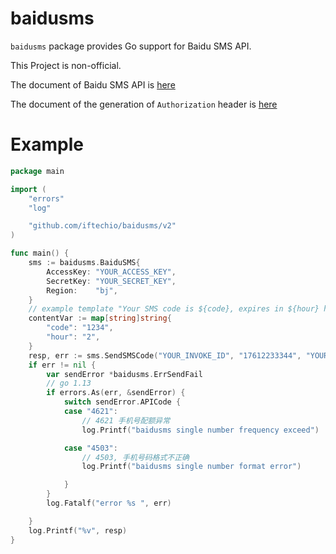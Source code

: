 # baidusms

`baidusms` package provides Go support for Baidu SMS API.

This Project is non-official.

The document of Baidu SMS API is [here](https://cloud.baidu.com/doc/SMS/s/3jwvxrwjx)

The document of the generation of `Authorization` header is [here](https://cloud.baidu.com/doc/Reference/s/njwvz1yfu)

# Example

```go
package main

import (
	"errors"
	"log"

	"github.com/iftechio/baidusms/v2"
)

func main() {
	sms := baidusms.BaiduSMS{
		AccessKey: "YOUR_ACCESS_KEY",
		SecretKey: "YOUR_SECRET_KEY",
		Region:    "bj",
	}
	// example template "Your SMS code is ${code}, expires in ${hour} hours"
	contentVar := map[string]string{
		"code": "1234",
		"hour": "2",
	}
	resp, err := sms.SendSMSCode("YOUR_INVOKE_ID", "17612233344", "YOUR_TEMPLATE_CODE", contentVar)
	if err != nil {
		var sendError *baidusms.ErrSendFail
		// go 1.13
		if errors.As(err, &sendError) {
			switch sendError.APICode {
			case "4621":
				// 4621 手机号配额异常
				log.Printf("baidusms single number frequency exceed")

			case "4503":
				// 4503, 手机号码格式不正确
				log.Printf("baidusms single number format error")

			}
		}
		log.Fatalf("error %s ", err)

	}
	log.Printf("%v", resp)
}
```
